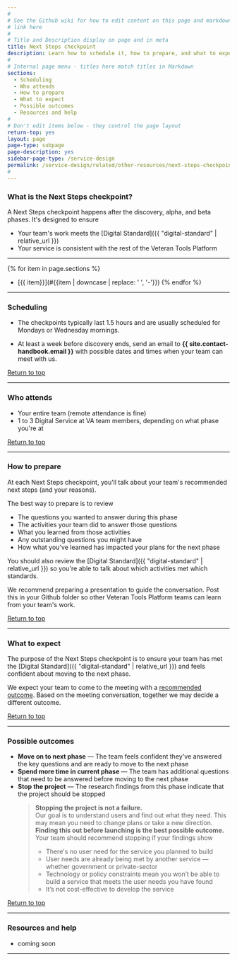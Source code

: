 ```yaml
---
#
# See the Github wiki for how to edit content on this page and markdown styles you can use:
# link here
#
# Title and Description display on page and in meta
title: Next Steps checkpoint
description: Learn how to schedule it, how to prepare, and what to expect at the Next Steps checkpoint.
#
# Internal page menu - titles here match titles in Markdown
sections:
  - Scheduling
  - Who attends
  - How to prepare
  - What to expect
  - Possible outcomes
  - Resources and help
#
# Don't edit items below - they control the page layout
return-top: yes
layout: page
page-type: subpage
page-description: yes
sidebar-page-type: /service-design
permalink: /service-design/related/other-resources/next-steps-checkpoint
#
---
```

### What is the Next Steps checkpoint?

A Next Steps checkpoint happens after the discovery, alpha, and beta phases. It's designed to ensure
* Your team's work meets the [Digital Standard]({{ "digital-standard" | relative_url }})
* Your service is consistent with the rest of the Veteran Tools Platform

<hr>

{% for item in page.sections %}
* [{{ item}}](#{{item | downcase | replace: ' ', '-'}})
{% endfor %}

<hr>

### Scheduling

* The checkpoints typically last 1.5 hours and are usually scheduled for Mondays or Wednesday mornings.

* At least a week before discovery ends, send an email to **{{ site.contact-handbook.email }}** with possible dates and times when your team can meet with us.

<a href="#">Return to top</a>

<hr>


### Who attends

* Your entire team (remote attendance is fine)
* 1 to 3 Digital Service at VA team members, depending on what phase you're at

<a href="#">Return to top</a>

<hr>


### How to prepare

At each Next Steps checkpoint, you'll talk about your team's recommended next steps (and your reasons).

The best way to prepare is to review

* The questions you wanted to answer during this phase
* The activities your team did to answer those questions
* What you learned from those activities
* Any outstanding questions you might have
* How what you've learned has impacted your plans for the next phase

You should also review the [Digital Standard]({{ "digital-standard" | relative_url }}) so you're able to talk about which activities met which standards.

We recommend preparing a presentation to guide the conversation. Post this in your Github folder so other Veteran Tools Platform teams can learn from your team's work.

<a href="#">Return to top</a>

<hr>


### What to expect

The purpose of the Next Steps checkpoint is to ensure your team has met the [Digital Standard]({{ "digital-standard" | relative_url }}) and feels confident about moving to the next phase.

We expect your team to come to the meeting with a [recommended outcome](#possible-outcomes). Based on the meeting conversation, together we may decide a different outcome.

<a href="#">Return to top</a>

<hr>


### Possible outcomes

* **Move on to next phase** &mdash; The team feels confident they've answered the key questions and are ready to move to the next phase
* **Spend more time in current phase** &mdash; The team has additional questions that need to be answered before moving to the next phase
* **Stop the project** &mdash; The research findings from this phase indicate that the project should be stopped
  > **Stopping the project is not a failure.**
  <br/>Our goal is to understand users and find out what they need. This may mean you need to change plans or take a new direction. **Finding this out before launching is the best possible outcome.**
  <br/>Your team should recommend stopping if your findings show
    > * There's no user need for the service you planned to build
    > * User needs are already being met by another service &mdash; whether government or private-sector
    > * Technology or policy constraints mean you won’t be able to build a service that meets the user needs you have found
    > * It’s not cost-effective to develop the service

<a href="#">Return to top</a>

<hr>


### Resources and help

* coming soon

<hr>
